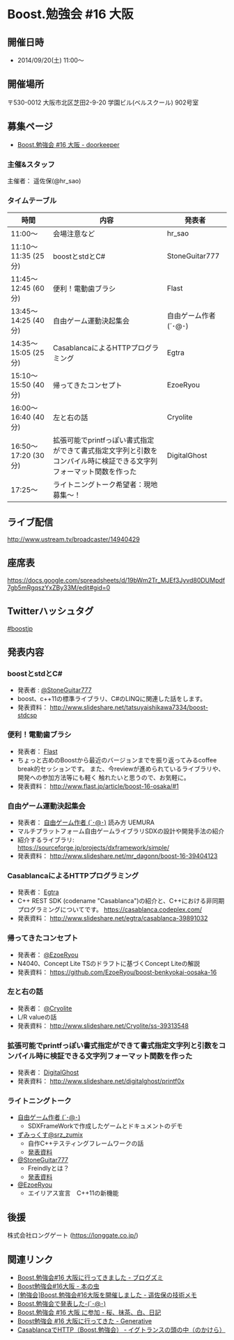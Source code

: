 # Boost.勉強会 #16 大阪

## 開催日時
- 2014/09/20(土) 11:00～


## 開催場所
〒530-0012 大阪市北区芝田2-9-20 学園ビル(ベルスクール) 902号室


## 募集ページ
- [Boost.勉強会 #16 大阪 - doorkeeper](http://osakaboostjp.doorkeeper.jp/events/14150)


### 主催&スタッフ
主催者： 遥佐保(@hr_sao)


### タイムテーブル

| 時間 | 内容 | 発表者 |
|---------------------|------------------------------------|------------------------|
| 11:00〜             | 会場注意など                       | hr_sao                 |
| 11:10～11:35 (25分) | boostとstdとC#                     | StoneGuitar777         |
| 11:45～12:45 (60分) | 便利！電動歯ブラシ                 | Flast                  |
| 13:45～14:25 (40分) | 自由ゲーム運動決起集会             | 自由ゲーム作者 (´･@･) |
| 14:35～15:05 (25分) | CasablancaによるHTTPプログラミング | Egtra                  |
| 15:10～15:50 (40分) | 帰ってきたコンセプト               | EzoeRyou               |
| 16:00～16:40 (40分) | 左と右の話                         | Cryolite               |
| 16:50～17:20 (30分) | 拡張可能でprintfっぽい書式指定ができて書式指定文字列と引数をコンパイル時に検証できる文字列フォーマット関数を作った | DigitalGhost |
| 17:25～             | ライトニングトーク希望者：現地募集～！ |


## ライブ配信
<http://www.ustream.tv/broadcaster/14940429>


## 座席表
<https://docs.google.com/spreadsheets/d/19bWm2Tr_MJEf3Jyvd80DUMpdf7gb5mRgqszYxZBy33M/edit#gid=0>


## Twitterハッシュタグ
[#boostjp](http://twitter.com/search?q=%23boostjp)


## 発表内容
### boostとstdとC#
- 発表者 : [@StoneGuitar777](https://twitter.com/StoneGuitar777)
- boost、c++11の標準ライブラリ、C#のLINQに関連した話をします。
- 発表資料： <http://www.slideshare.net/tatsuyaishikawa7334/boost-stdcsp>


### 便利！電動歯ブラシ
- 発表者： [Flast](http://www.flast.jp/)
- ちょっと古めのBoostから最近のバージョンまでを振り返ってみるcoffee break的セッションです。 また、今reviewが進められているライブラリや、開発への参加方法等にも軽く 触れたいと思うので、お気軽に。
- 発表資料： <http://www.flast.jp/article/boost-16-osaka/#1>


### 自由ゲーム運動決起集会
- 発表者： [自由ゲーム作者 (´･@･)](http://tacoika.blog87.fc2.com/) 読み方 UEMURA
- マルチプラットフォーム自由ゲームライブラリSDXの設計や開発手法の紹介
- 紹介するライブラリ: <https://sourceforge.jp/projects/dxframework/simple/>
- 発表資料： <http://www.slideshare.net/mr_dagonn/boost-16-39404123>


### CasablancaによるHTTPプログラミング
- 発表者： [Egtra](http://dev.activebasic.com/egtra/)
- C++ REST SDK (codename "Casablanca")の紹介と、C++における非同期プログラミングについてです。 <https://casablanca.codeplex.com/>
- 発表資料： <http://www.slideshare.net/egtra/casablanca-39891032>


### 帰ってきたコンセプト
- 発表者： [@EzoeRyou](https://twitter.com/EzoeRyou)
- N4040、Concept Lite TSのドラフトに基づくConcept Liteの解説
- 発表資料： <https://github.com/EzoeRyou/boost-benkyokai-oosaka-16>


### 左と右の話
- 発表者： [@Cryolite](https://twitter.com/Cryolite)
- L/R valueの話
- 発表資料： <http://www.slideshare.net/Cryolite/ss-39313548>


### 拡張可能でprintfっぽい書式指定ができて書式指定文字列と引数をコンパイル時に検証できる文字列フォーマット関数を作った
- 発表者： [DigitalGhost](https://twitter.com/decimalbloat)
- 発表資料： <http://www.slideshare.net/digitalghost/printf0x>


### ライトニングトーク
- [自由ゲーム作者 (´･@･)](http://tacoika.blog87.fc2.com/)
    - SDXFrameWorkで作成したゲームとドキュメントのデモ
- [ずみっくす@srz_zumix](https://twitter.com/srz_zumix)
    - 自作C++テスティングフレームワークの話
    - [発表資料](http://srz-zumix.github.io/slide/iuwandbox/#/)
- [@StoneGuitar777](https://twitter.com/StoneGuitar777)
    - Freindlyとは？
    - [発表資料](http://www.slideshare.net/tatsuyaishikawa7334/boost-stdcsp)
- [@EzoeRyou](https://twitter.com/EzoeRyou)
    - エイリアス宣言　C++11の新機能


## 後援
株式会社ロングゲート (https://longgate.co.jp/)


## 関連リンク
- [Boost.勉強会#16 大阪に行ってきました - ブログズミ](http://srz-zumix.blogspot.jp/2014/09/boost16.html)
- [Boost勉強会#16大阪 - 本の虫](http://cpplover.blogspot.jp/2014/09/boost16.html)
- [[勉強会]Boost.勉強会#16大阪を開催しました - 遥佐保の技術メモ](http://blog.livedoor.jp/haruka_sao/archives/52081460.html)
- [Boost.勉強会で発表した-(´･@･)](http://qiita.com/mrdagon/items/e54223f3895f281a6beb)
- [Boost.勉強会 #16 大阪 に参加 - 桜、抹茶、白、日記](http://d.hatena.ne.jp/youandi/20140920/p2)
- [Boost勉強会 #16 大阪に行ってきた - Generative](http://ishimotokoji.tumblr.com/post/98704785951/boost-16)
- [CasablancaでHTTP（Boost.勉強会） ‐ イグトランスの頭の中（のかけら）](http://dev.activebasic.com/egtra/2014/10/05/684/)
